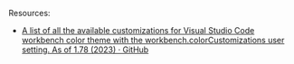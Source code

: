 Resources:

- [A list of all the available customizations for Visual Studio Code workbench color theme with the workbench.colorCustomizations user setting. As of 1.78 (2023) · GitHub](https://gist.github.com/uncasually/42f67867004269cff740c85285c2dca6)

